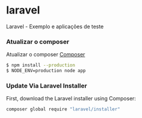 # laravel
Laravel - Exemplo e aplicações de teste

### Atualizar o composer

Atualizar o composer
[Composer](https://getcomposer.org/download/)

```sh
$ npm install --production
$ NODE_ENV=production node app
```


### Update Via Laravel Installer

First, download the Laravel installer using Composer:
```sh
composer global require "laravel/installer"
```
